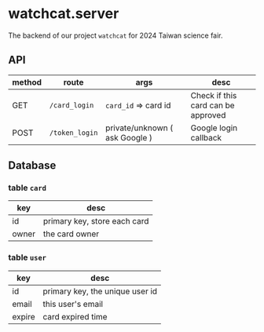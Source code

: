 # watchcat.server

The backend of our project `watchcat` for 2024 Taiwan science fair.

## API

| method | route | args | desc |
|---|---|---|---|
| GET | `/card_login` | `card_id` => card id | Check if this card can be approved |
| POST | `/token_login` | private/unknown ( ask Google ) | Google login callback |

## Database

### table `card`
| key | desc |
|---|---|
| id | primary key, store each card |
| owner | the card owner |

### table `user`

| key | desc |
|---|---|
|  id | primary key, the unique user id |
| email | this user's email |
| expire | card expired time |
